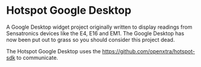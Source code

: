 Hotspot Google Desktop
======================

A Google Desktop widget project originally written to display readings from Sensatronics devices like the E4, E16 and EM1. The Google Desktop has now been put out to grass so you should consider this project dead.

The Hotspot Google Desktop uses the https://github.com/openxtra/hotspot-sdk to communicate.
